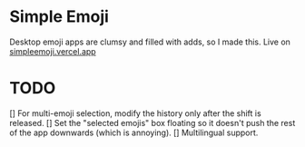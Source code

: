 # Simple Emoji
Desktop emoji apps are clumsy and filled with adds, so I made this. Live on [simpleemoji.vercel.app](https://simpleemoji.vercel.app)

# TODO
[] For multi-emoji selection, modify the history only after the shift is released.
[] Set the "selected emojis" box floating so it doesn't push the rest of the app downwards (which is annoying).
[] Multilingual support.
